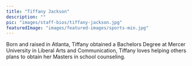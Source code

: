 ```yaml
---
title: "Tiffany Jackson"
description: ""
pic: "images/staff-bios/tiffany-jackson.jpg"
featuredImage: "images/featured-images/sports-min.jpg"
---
```


Born and raised in Atlanta, Tiffany obtained a Bachelors Degree at Mercer University in 
Liberal Arts and Communication, Tiffany loves helping others plans to obtain her Masters 
in school counseling.
